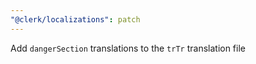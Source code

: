 ```yaml
---
"@clerk/localizations": patch
---
```


Add `dangerSection` translations to the `trTr` translation file
